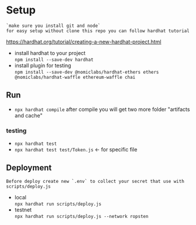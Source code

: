 # Setup 
    `make sure you install git and node`   
    for easy setup without clone this repo you can follow hardhat tutorial  
https://hardhat.org/tutorial/creating-a-new-hardhat-project.html
- install hardhat to your project   
  `npm install --save-dev hardhat`  
- install plugin for testing  
  `npm install --save-dev @nomiclabs/hardhat-ethers ethers @nomiclabs/hardhat-waffle ethereum-waffle chai`

## Run 
- `npx hardhat compile` 
after compile you will get two more folder "artifacts and cache"
### testing
- `npx hardhat test`  
- `npx hardhat test test/Token.js` <- for specific file 

## Deployment 
    Before deploy create new `.env` to collect your secret that use with scripts/deploy.js 
- local  
  `npx hardhat run scripts/deploy.js`
- testnet  
  `npx hardhat run scripts/deploy.js --network ropsten`